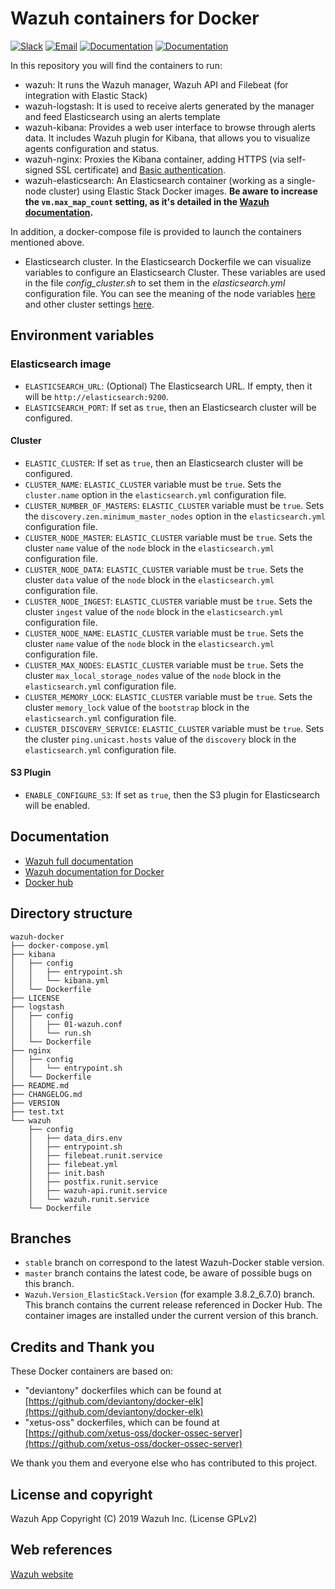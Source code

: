 # Wazuh containers for Docker

[![Slack](https://img.shields.io/badge/slack-join-blue.svg)](https://wazuh.com/community/join-us-on-slack/)
[![Email](https://img.shields.io/badge/email-join-blue.svg)](https://groups.google.com/forum/#!forum/wazuh)
[![Documentation](https://img.shields.io/badge/docs-view-green.svg)](https://documentation.wazuh.com)
[![Documentation](https://img.shields.io/badge/web-view-green.svg)](https://wazuh.com)

In this repository you will find the containers to run:

* wazuh: It runs the Wazuh manager, Wazuh API and Filebeat (for integration with Elastic Stack)
* wazuh-logstash: It is used to receive alerts generated by the manager and feed Elasticsearch using an alerts template
* wazuh-kibana: Provides a web user interface to browse through alerts data. It includes Wazuh plugin for Kibana, that allows you to visualize agents configuration and status.
* wazuh-nginx: Proxies the Kibana container, adding HTTPS (via self-signed SSL certificate) and [Basic authentication](https://developer.mozilla.org/en-US/docs/Web/HTTP/Authentication#Basic_authentication_scheme).
* wazuh-elasticsearch: An Elasticsearch container (working as a single-node cluster) using Elastic Stack Docker images. **Be aware to increase the `vm.max_map_count` setting, as it's detailed in the [Wazuh documentation](https://documentation.wazuh.com/current/docker/wazuh-container.html#increase-max-map-count-on-your-host-linux).** 

In addition, a docker-compose file is provided to launch the containers mentioned above. 

* Elasticsearch cluster. In the Elasticsearch Dockerfile we can visualize variables to configure an Elasticsearch Cluster. These variables are used in the file *config_cluster.sh* to set them in the *elasticsearch.yml* configuration file. You can see the meaning of the node variables [here](https://www.elastic.co/guide/en/elasticsearch/reference/current/modules-node.html) and other cluster settings [here](https://github.com/elastic/elasticsearch/blob/master/distribution/src/config/elasticsearch.yml).

## Environment variables

### Elasticsearch image

- `ELASTICSEARCH_URL`: (Optional) The Elasticsearch URL. If empty, then it will be `http://elasticsearch:9200`.
- `ELASTICSEARCH_PORT`: If set as `true`, then an Elasticsearch cluster will be configured.

#### Cluster

- `ELASTIC_CLUSTER`: If set as `true`, then an Elasticsearch cluster will be configured.
- `CLUSTER_NAME`: `ELASTIC_CLUSTER` variable must be `true`. Sets the `cluster.name` option in the `elasticsearch.yml` configuration file.
- `CLUSTER_NUMBER_OF_MASTERS`: `ELASTIC_CLUSTER` variable must be `true`. Sets the `discovery.zen.minimum_master_nodes` option in the `elasticsearch.yml` configuration file.
- `CLUSTER_NODE_MASTER`: `ELASTIC_CLUSTER` variable must be `true`. Sets the cluster `name` value of the `node` block in the `elasticsearch.yml` configuration file.
- `CLUSTER_NODE_DATA`: `ELASTIC_CLUSTER` variable must be `true`. Sets the cluster `data` value of the `node` block in the `elasticsearch.yml` configuration file.
- `CLUSTER_NODE_INGEST`: `ELASTIC_CLUSTER` variable must be `true`. Sets the cluster `ingest` value of the `node` block in the `elasticsearch.yml` configuration file.
- `CLUSTER_NODE_NAME`: `ELASTIC_CLUSTER` variable must be `true`. Sets the cluster `name` value of the `node` block in the `elasticsearch.yml` configuration file.
- `CLUSTER_MAX_NODES`: `ELASTIC_CLUSTER` variable must be `true`. Sets the cluster `max_local_storage_nodes` value of the `node` block in the `elasticsearch.yml` configuration file.
- `CLUSTER_MEMORY_LOCK`: `ELASTIC_CLUSTER` variable must be `true`. Sets the cluster `memory_lock` value of the `bootstrap` block in the `elasticsearch.yml` configuration file.
- `CLUSTER_DISCOVERY_SERVICE`: `ELASTIC_CLUSTER` variable must be `true`. Sets the cluster `ping.unicast.hosts` value of the `discovery` block in the `elasticsearch.yml` configuration file.

#### S3 Plugin

- `ENABLE_CONFIGURE_S3`: If set as `true`, then the S3 plugin for Elasticsearch will be enabled.





## Documentation

* [Wazuh full documentation](http://documentation.wazuh.com)
* [Wazuh documentation for Docker](https://documentation.wazuh.com/current/docker/index.html)
* [Docker hub](https://hub.docker.com/u/wazuh)

## Directory structure

	wazuh-docker
	├── docker-compose.yml
	├── kibana
	│   ├── config
	│   │   ├── entrypoint.sh
	│   │   └── kibana.yml
	│   └── Dockerfile
	├── LICENSE
	├── logstash
	│   ├── config
	│   │   ├── 01-wazuh.conf
	│   │   └── run.sh
	│   └── Dockerfile
	├── nginx
	│   ├── config
	│   │   └── entrypoint.sh
	│   └── Dockerfile
	├── README.md
	├── CHANGELOG.md
	├── VERSION
	├── test.txt
	└── wazuh
	    ├── config
	    │   ├── data_dirs.env
	    │   ├── entrypoint.sh
	    │   ├── filebeat.runit.service
	    │   ├── filebeat.yml
	    │   ├── init.bash
	    │   ├── postfix.runit.service
	    │   ├── wazuh-api.runit.service
	    │   └── wazuh.runit.service
	    └── Dockerfile


## Branches

* `stable` branch on correspond to the latest Wazuh-Docker stable version.
* `master` branch contains the latest code, be aware of possible bugs on this branch.
* `Wazuh.Version_ElasticStack.Version` (for example 3.8.2_6.7.0) branch. This branch contains the current release referenced in Docker Hub. The container images are installed under the current version of this branch.

## Credits and Thank you

These Docker containers are based on:

*  "deviantony" dockerfiles which can be found at [https://github.com/deviantony/docker-elk](https://github.com/deviantony/docker-elk)
*  "xetus-oss" dockerfiles, which can be found at [https://github.com/xetus-oss/docker-ossec-server](https://github.com/xetus-oss/docker-ossec-server)

We thank you them and everyone else who has contributed to this project.

## License and copyright

Wazuh App Copyright (C) 2019 Wazuh Inc. (License GPLv2)

## Web references

[Wazuh website](http://wazuh.com)
